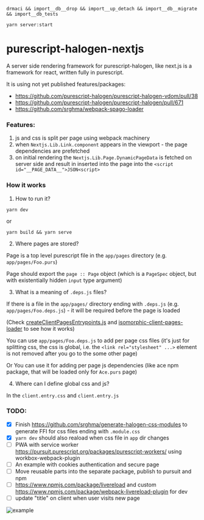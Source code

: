 ```
drmaci && import__db__drop && import__up_detach && import__db__migrate && import__db_tests

yarn server:start
```


# purescript-halogen-nextjs

A server side rendering framework for purescript-halogen, like next.js is a framework for react,
written fully in purescript.

It is using not yet published features/packages:
- https://github.com/purescript-halogen/purescript-halogen-vdom/pull/38
- https://github.com/purescript-halogen/purescript-halogen/pull/671
- https://github.com/srghma/webpack-spago-loader

### Features:

1. js and css is split per page using webpack machinery
1. when `Nextjs.Lib.Link.component` appears in the viewport - the page dependencies are prefetched
1. on initial rendering the `Nextjs.Lib.Page.DynamicPageData` is fetched on server side and result in
inserted into the page into the `<script id="__PAGE_DATA__">JSON<script>`

### How it works

1. How to run it?

```
yarn dev
```

or

```
yarn build && yarn serve
```

2. Where pages are stored?

Page is a top level purescript file in the `app/pages` directory (e.g. `app/pages/Foo.purs`)

Page should export the `page :: Page` object (which is a `PageSpec` object, but with existentially hidden `input` type
argument)

3. What is a meaning of `.deps.js` files?

If there is a file in the `app/pages/` directory ending with `.deps.js` (e.g. `app/pages/Foo.deps.js`) - it will be
required before the page is loaded

(Check [createClientPagesEntrypoints.js](https://github.com/srghma/purescript-halogen-nextjs/blob/0e26569df6452dc1e7983d6f629448e70e4e6f2c/webpack/config/createClientPagesEntrypoints.js#L71)
and [isomorphic-client-pages-loader](https://github.com/srghma/purescript-halogen-nextjs/blob/0e26569df6452dc1e7983d6f629448e70e4e6f2c/webpack/lib/isomorphic-client-pages-loader.js#L30-L33)
to see how it works)

You can use `app/pages/Foo.deps.js` to add per page css files (it's just for splitting css, the css is global, i.e.
the `<link rel="stylesheet" ...>` element is not removed after you go to the some other page)

Or You can use it for adding per page js dependencies (like ace npm package, that will be loaded only for `Ace.purs` page)

4. Where can I define global css and js?

In the `client.entry.css` and `client.entry.js`


### TODO:

- [x] Finish https://github.com/srghma/generate-halogen-css-modules to generate FFI for css files ending with `.module.css`
- [x] `yarn dev` should also reaload when css file in `app` dir changes
- [ ] PWA with service worker https://pursuit.purescript.org/packages/purescript-workers/ using workbox-webpack-plugin
- [ ] An example with cookies authentication and secure page
- [ ] Move reusable parts into the separate package, publish to pursuit and npm
- [ ] https://www.npmjs.com/package/livereload and custom https://www.npmjs.com/package/webpack-livereload-plugin for dev
- [ ] update "title" on client when user visits new page

![example](https://i.imgur.com/VF5UY5s.png)
